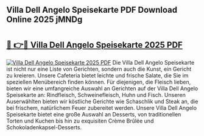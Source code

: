## Villa Dell Angelo Speisekarte PDF Download Online 2025 jMNDg

# <h2><a href="http://gc9wo6.nevu.top/?p=Villa+Dell+Angelo+Speisekarte">🔗 👉🔴 Villa Dell Angelo Speisekarte 2025 PDF</a></h2>

[![Villa Dell Angelo Speisekarte 2025 PDF](https://i.imgur.com/dBaPXMq.png)](http://gc9wo6.nevu.top/?p=Villa+Dell+Angelo+Speisekarte)
Die Villa Dell Angelo Speisekarte ist nicht nur eine Liste von Gerichten, sondern auch die Kunst, ein Gericht zu kreieren. Unsere Cafeteria bietet leichte und frische Salate, die Sie im speziellen Menübereich finden können. Für diejenigen, die Fleisch lieben, bieten wir eine umfangreiche Auswahl an Gerichten auf der Villa Dell Angelo Speisekarte an: Rindfleisch, Schweinefleisch, Huhn und Fisch. Unseren Auserwählten bieten wir köstliche Gerichte wie Schaschlik und Steak an, die bei frischem, natürlichem Feuer zubereitet werden. Unsere Villa Dell Angelo Speisekarte bietet eine große Auswahl an Desserts, von traditionellen Torten und Kuchen bis hin zu exquisiten Crème Brûlée und Schokoladenkapsel-Desserts.

